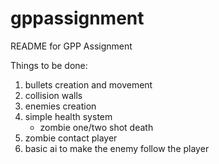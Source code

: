 # gppassignment
README for GPP Assignment 

Things to be done:
1) bullets creation and movement
2) collision walls
3) enemies creation 
4) simple health system
      - zombie one/two shot death
5) zombie contact player       
6) basic ai to make the enemy follow the player
